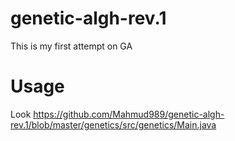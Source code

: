 # genetic-algh-rev.1
This is my first attempt on GA 
# Usage
Look <link>https://github.com/Mahmud989/genetic-algh-rev.1/blob/master/genetics/src/genetics/Main.java</link>
